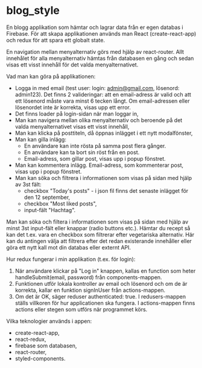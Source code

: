 # blog_style

En blogg applikation som hämtar och lagrar data från er egen databas i Firebase.
För att skapa applikationen används man React (create-react-app) och redux för att spara ett globalt state.


En navigation mellan menyalternativ görs med hjälp av react-router.
Allt innehålet för alla menyalternativ hämtas från databasen en gång och sedan visas ett visst innehåll för det valda menyalternativet.

Vad man kan göra på applikationen:
* Logga in med email (test user: login: admin@gmail.com, lösenord: admin123).
  Det finns 2 valideringar: att en email-adress är valid och att ett lösenord måste vara minst 6 tecken långt. Om email-adressen eller lösenordet inte är korrekta, visas upp ett error.
* Det finns loader på login-sidan när man loggar in,
* Man kan navigera mellan olika menyalternativ och beroende på det valda menyalternativet visas ett visst innehåll,
* Man kan klicka på posttiteln, då öppnas inlägget i ett nytt modalfönster,
* Man kan gilla inlägg:
  * En användare kan inte rösta på samma post flera gånger.
  * En användare kan ta bort sin röst från en post.
  * Email-adress, som gillar post, visas upp i popup fönstret.
* Man kan kommentera inlägg. Email-adress, som kommenterar post, visas upp i popup fönstret.
* Man kan söka och filtrera i informationen som visas på sidan med hjälp av 3st fält:
  * checkbox "Today's posts" - i json fil finns det senaste inlägget för den 12 september,
  * checkbox "Most liked posts",
  * input-fält "Hachtag".


Man kan söka och filtera i informationen som visas på sidan med hjälp av minst 3st input-fält eller knappar (radio buttons etc.). Hämtar du recept så kan det t.ex. vara en checkbox som filtrerar efter vegetariska alternativ. Här kan du antingen välja att filtrera efter det redan existerande innehåller eller göra ett nytt kall mot din databas eller externt API.


Hur redux fungerar i min applikation (t.ex. för login):
1. När användare klickar på "Log in" knappen, kallas en function som heter handleSubmit(email, password) från components-mappen.
2. Funktionen utför lokala kontroller av email och lösenord och om de är korrekta, kallar en funktion signInUser från actions-mappen.
3. Om det är OK, säger reduser authenticated: true.
I redusers-mappen ställs villkoren för hur applicationen ska fungera. I actions-mappen finns actions eller stegen som utförs när programmet körs.

Vilka teknologier används i appen:
* create-react-app,
* react-redux,
* firebase som databasen,
* react-router,
* styled-components.
